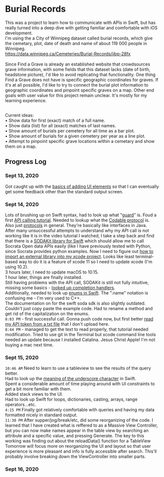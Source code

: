 # Burial Records

This was a project to learn how to communicate with APIs in Swift, but has really turned into a deep dive with getting familiar and comfortable with iOS development. <br>
I'm using the a City of Winnipeg dataset called burial records, which give the cemetary, plot, date of death and name of about 119 000 people in Winnipeg. <br>
https://data.winnipeg.ca/Cemeteries/Burial-Records/iibp-28fx <br>
<br>
Since Find a Grave is already an established website that crowdsources grave information, with some fields that this dataset lacks (date of birth, headstone picture), I'd like to avoid replicating that functionality. One thing Find a Grave does not have is specific geographic coordinates for graves. If it's at all possible, I'd like to try to connect the burial plot information to geographic coordinates and pinpoint specific graves on a map. Other end goals with user value for this project remain unclear. It's mostly for my learning experience.  <br>
<br>

Current ideas:<br>
• Show data for first (exact) match of a full name. <br>
• Show data (list) for all (exact) matches of last names.<br>
• Show amount of burials per cemetery for all time as a bar plot.<br>
• Show amount of burials for a given cemetery per year as a line plot.<br>
• Attempt to pinpoint specific grave locations within a cemetary and show them on a map. <br>

## Progress Log
### Sept 13, 2020
Got caught up with the [basics of adding UI elements](https://www.youtube.com/watch?v=BM2o8LG5QkE) so that I can eventually get some feedback other than the standard output screen. <br>

### Sept 14, 2020
Lots of brushing up on Swift syntax, had to look up what "[guard](https://stackoverflow.com/questions/30791488/swifts-guard-keyword)" is.
Foud a first [API calling tutorial](https://www.youtube.com/watch?v=sqo844saoC4). Needed to lookup what the [Codable protocol](https://www.credera.com/insights/using-codable-for-json-in-swift-4/) is. Also just [protocols](https://docs.swift.org/swift-book/LanguageGuide/Protocols.html) in general. They're basically like interfaces in Java. <br>
After many unsuccessful attempts to understand why my API call is not working like it is in the video tutorial I watched, I take a step back and find that there is a [SODAKit library for Swift](https://socrata.github.io/soda-swift/) which should allow me to call Socrata Open data APIs easily (like I have previously tested with Python, since Socrata provides python examples. Now I need to figure out [how to import an external library into my xcode project](https://www.youtube.com/watch?v=ZxHndSGmWcE). Looks like least terminal-based way to do it is a feature of xcode 11 so I need to update xcode (I'm using 10.2).
<br>
3 hours later, I need to update macOS to 10.15. <br>
1 hour later, things are finally installed. <br>
Still having problems with the API call, SODAKit is still not fully intuitive, missing some basics - [looked up completion handlers](https://programmingwithswift.com/understanding-completion-handlers-in-swift/). <br>
Additionally, needed to look up [enums in Swift](https://docs.swift.org/swift-book/LanguageGuide/Enumerations.html). The ".name" notation is confusing me - I'm very used to C++. <br>
The documentation on for the swift soda sdk is also slightly outdated. Couldn't just copy paste the example code. Had to rename a method and get rid of the capitalization on the enums. <br>
`8:03 PM` - first successful call. Gonna push code now, but first better [read my API token from a txt file](https://www.youtube.com/watch?v=e2N0kV5YQ18) that I don't upload here. <br>
`8:44 PM` - managed to get the text to read properly, that tutorial needed modification. Tried to use git in the Terminal but xcode command line tools needed an update because I installed Catalina. Jesus Christ Apple! I'm not buying a mac next time. <br>

### Sept 15, 2020
`10:46 AM` Need to learn to use a tableview to see the results of the query better. <br>
Had to look up the [meaning of the underscore character](https://stackoverflow.com/questions/39627106/why-do-i-need-underscores-in-swift) in Swift. <br>
Spent a considerable amount of time playing around with UI constraints to get a bit more familiar with them. <br>
Added stack views to the UI. <br>
Had to look up Swift for loops, dictionaries, casting, arrays, range operators...etc. <br>
`4:15 PM` Finally got relatively comfortable with queries and having my data formatted nicely in standard output. <br>
`11:30 PM` After supper/jog/break/etc, did some reorganizing of the code. I learned that I have created what is reffered to as a Massive View Controller, but you can now make names appear in the table view by searching an attribute and a specific value, and pressing Generate. The key to this working was finding out about the reloadData() function for a TableView <br>
Tomorrow will focus more on reorganizing the UI and layout so that user experience is more pleasant and info is fully accessible after search. This'll probably involve breaking down the ViewController into smaller parts. <br>

### Sept 16, 2020

